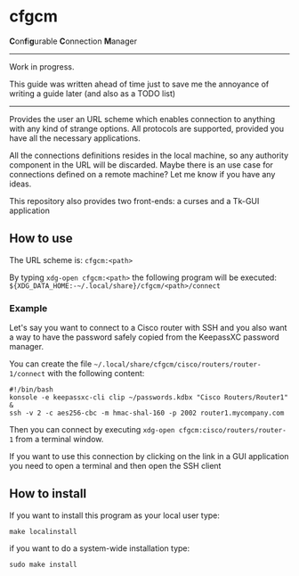 # cfgcm

**C**on**f**i**g**urable **C**onnection **M**anager

---

Work in progress.

This guide was written ahead of time just to save me the annoyance of writing a
guide later (and also as a TODO list)

---

Provides the user an URL scheme which enables connection to anything with any
kind of strange options. All protocols are supported, provided you have all the
necessary applications.

All the connections definitions resides in the local machine, so any authority
component in the URL will be discarded. Maybe there is an use case for
connections defined on a remote machine? Let me know if you have any ideas.

This repository also provides two front-ends: a curses and a Tk-GUI application

## How to use

The URL scheme is: `cfgcm:<path>`

By typing `xdg-open cfgcm:<path>` the following program will be executed:
`${XDG_DATA_HOME:-~/.local/share}/cfgcm/<path>/connect`

### Example

Let's say you want to connect to a Cisco router with SSH and you also want a
way to have the password safely copied from the KeepassXC password manager.

You can create the file `~/.local/share/cfgcm/cisco/routers/router-1/connect`
with the following content:

    #!/bin/bash
    konsole -e keepassxc-cli clip ~/passwords.kdbx "Cisco Routers/Router1" &
    ssh -v 2 -c aes256-cbc -m hmac-shal-160 -p 2002 router1.mycompany.com

Then you can connect by executing `xdg-open cfgcm:cisco/routers/router-1` from
a terminal window.

If you want to use this connection by clicking on the link in a GUI application
you need to open a terminal and then open the SSH client

## How to install

If you want to install this program as your local user type:

    make localinstall

if you want to do a system-wide installation type:

    sudo make install
